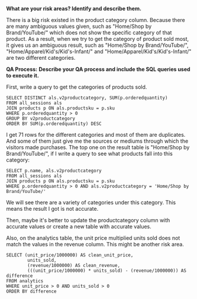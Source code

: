 **What are your risk areas? Identify and describe them.**

There is a big risk existed in the product category column. Because there are many ambiguous values given, such as "Home/Shop by Brand/YouTube/" which does not show the specific category of that product. As a result, when we try to get the category of product sold most, it gives us an ambiguous result, such as "Home/Shop by Brand/YouTube/", "Home/Apparel/Kid's/Kid's-Infant/" and "Home/Apparel/Kid's/Kid's-Infant/" are two different categories.

**QA Process:**
**Describe your QA process and include the SQL queries used to execute it.**

First, write a query to get the categories of products sold.
```
SELECT DISTINCT als.v2productcategory, SUM(p.orderedquantity)
FROM all_sessions als
JOIN products p ON als.productsku = p.sku
WHERE p.orderedquantity > 0
GROUP BY v2productcategory
ORDER BY SUM(p.orderedquantity) DESC
```
I get 71 rows for the different categories and most of them are duplicates. And some of them just give me the sources or mediums through which the visitors made purchases. The top one on the result table is "Home/Shop by Brand/YouTube/", if I write a query to see what products fall into this category:
```
SELECT p.name, als.v2productcategory
FROM all_sessions als
JOIN products p ON als.productsku = p.sku
WHERE p.orderedquantity > 0 AND als.v2productcategory = 'Home/Shop by Brand/YouTube/'
```
We will see there are a variety of categories under this category. This means the result I got is not accurate.

Then, maybe it's better to update the productcategory column with accurate values or create a new table with accurate values.

Also, on the analytics table, the unit price multiplied units sold does not match the values in the revenue column. This might be another risk area.
```
SELECT (unit_price/1000000) AS clean_unit_price,
		units_sold,
		(revenue/1000000) AS clean_revenue,
		(((unit_price/1000000) * units_sold) - (revenue/1000000)) AS difference
FROM analytics
WHERE unit_price > 0 AND units_sold > 0
ORDER BY difference
```
